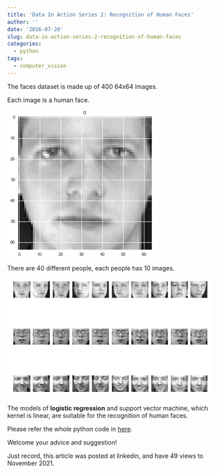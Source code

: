 ```yaml
---
title: 'Data In Action Series 2: Recognition of Human Faces'
author: ''
date: '2016-07-20'
slug: data-in-action-series-2-recognition-of-human-faces
categories:
  - python
tags:
  - computer_vision
---
```


The faces dataset is made up of 400 64x64 images.

Each image is a human face.

![](images/2016-07-20-data-in-action-series-2-recognition-of-human-faces-1.jpg)

There are 40 different people, each people has 10 images.

![](images/2016-07-20-data-in-action-series-2-recognition-of-human-faces-2.jpg)

The models of **logistic regression** and support vector machine, which kernel is linear, are suitable for the recognition of human faces.

Please refer the whole python code in [here](https://nbviewer.org/github/yishi/Data-In-Action-Series-in-Python/blob/master/data_in_action_series_2.ipynb).

Welcome your advice and suggestion!

Just record, this article was posted at linkedin, and have 49 views to November 2021.
